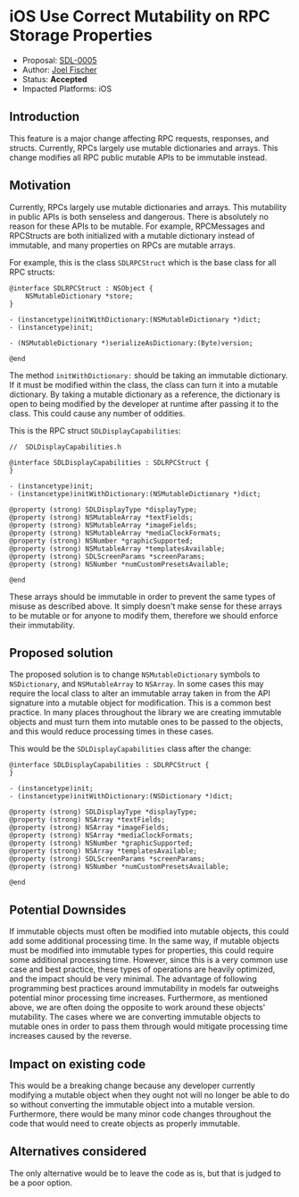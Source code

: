 # iOS Use Correct Mutability on RPC Storage Properties
* Proposal: [SDL-0005](0005-ios-immutable-rpc-storage-properties.md.md)
* Author: [Joel Fischer](https://github.com/joeljfischer)
* Status: **Accepted**
* Impacted Platforms: iOS

## Introduction
This feature is a major change affecting RPC requests, responses, and structs. Currently, RPCs largely use mutable dictionaries and arrays. This change modifies all RPC public mutable APIs to be immutable instead.

## Motivation
Currently, RPCs largely use mutable dictionaries and arrays. This mutability in public APIs is both senseless and dangerous. There is absolutely no reason for these APIs to be mutable. For example, RPCMessages and RPCStructs are both initialized with a mutable dictionary instead of immutable, and many properties on RPCs are mutable arrays.

For example, this is the class `SDLRPCStruct` which is the base class for all RPC structs:

```objc
@interface SDLRPCStruct : NSObject {
    NSMutableDictionary *store;
}

- (instancetype)initWithDictionary:(NSMutableDictionary *)dict;
- (instancetype)init;

- (NSMutableDictionary *)serializeAsDictionary:(Byte)version;

@end
```

The method `initWithDictionary:` should be taking an immutable dictionary. If it must be modified within the class, the class can turn it into a mutable dictionary. By taking a mutable dictionary as a reference, the dictionary is open to being modified by the developer at runtime after passing it to the class. This could cause any number of oddities.

This is the RPC struct `SDLDisplayCapabilities`:

```objc
//  SDLDisplayCapabilities.h

@interface SDLDisplayCapabilities : SDLRPCStruct {
}

- (instancetype)init;
- (instancetype)initWithDictionary:(NSMutableDictionary *)dict;

@property (strong) SDLDisplayType *displayType;
@property (strong) NSMutableArray *textFields;
@property (strong) NSMutableArray *imageFields;
@property (strong) NSMutableArray *mediaClockFormats;
@property (strong) NSNumber *graphicSupported;
@property (strong) NSMutableArray *templatesAvailable;
@property (strong) SDLScreenParams *screenParams;
@property (strong) NSNumber *numCustomPresetsAvailable;

@end
```

These arrays should be immutable in order to prevent the same types of misuse as described above. It simply doesn't make sense for these arrays to be mutable or for anyone to modify them, therefore we should enforce their immutability.

## Proposed solution
The proposed solution is to change `NSMutableDictionary` symbols to `NSDictionary`, and `NSMutableArray` to `NSArray`. In some cases this may require the local class to alter an immutable array taken in from the API signature into a mutable object for modification. This is a common best practice. In many places throughout the library we are creating immutable objects and must turn them into mutable ones to be passed to the objects, and this would reduce processing times in these cases.

This would be the `SDLDisplayCapabilities` class after the change:

```objc
@interface SDLDisplayCapabilities : SDLRPCStruct {
}

- (instancetype)init;
- (instancetype)initWithDictionary:(NSDictionary *)dict;

@property (strong) SDLDisplayType *displayType;
@property (strong) NSArray *textFields;
@property (strong) NSArray *imageFields;
@property (strong) NSArray *mediaClockFormats;
@property (strong) NSNumber *graphicSupported;
@property (strong) NSArray *templatesAvailable;
@property (strong) SDLScreenParams *screenParams;
@property (strong) NSNumber *numCustomPresetsAvailable;

@end
```

## Potential Downsides
If immutable objects must often be modified into mutable objects, this could add some additional processing time. In the same way, if mutable objects must be modified into immutable types for properties, this could require some additional processing time. However, since this is a very common use case and best practice, these types of operations are heavily optimized, and the impact should be very minimal. The advantage of following programming best practices around immutability in models far outweighs potential minor processing time increases. Furthermore, as mentioned above, we are often doing the opposite to work around these objects' mutability. The cases where we are converting immutable objects to mutable ones in order to pass them through would mitigate processing time increases caused by the reverse.

## Impact on existing code
This would be a breaking change because any developer currently modifying a mutable object when they ought not will no longer be able to do so without converting the immutable object into a mutable version. Furthermore, there would be many minor code changes throughout the code that would need to create objects as properly immutable.

## Alternatives considered
The only alternative would be to leave the code as is, but that is judged to be a poor option.
